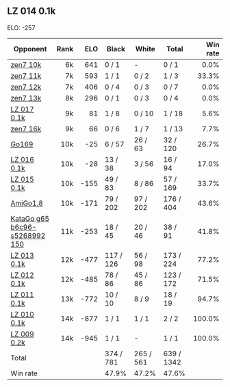 ## LZ 014 0.1k ##

ELO: -257

Opponent | Rank | ELO | Black | White | Total | Win rate
---------|-----:|----:|-------|-------|-------|-------:
[zen7 10k](zen7%2010k.md) | 6k | 641 | 0 / 1 | - | 0 / 1 | 0.0%
[zen7 11k](zen7%2011k.md) | 7k | 593 | 1 / 1 | 0 / 2 | 1 / 3 | 33.3%
[zen7 12k](zen7%2012k.md) | 7k | 406 | 0 / 4 | 0 / 3 | 0 / 7 | 0.0%
[zen7 13k](zen7%2013k.md) | 8k | 296 | 0 / 1 | 0 / 3 | 0 / 4 | 0.0%
[LZ 017 0.1k](LZ%20017%200.1k.md) | 9k | 81 | 1 / 8 | 0 / 10 | 1 / 18 | 5.6%
[zen7 16k](zen7%2016k.md) | 9k | 66 | 0 / 6 | 1 / 7 | 1 / 13 | 7.7%
[Go169](Go169.md) | 10k | -25 | 6 / 57 | 26 / 63 | 32 / 120 | 26.7%
[LZ 016 0.1k](LZ%20016%200.1k.md) | 10k | -28 | 13 / 38 | 3 / 56 | 16 / 94 | 17.0%
[LZ 015 0.1k](LZ%20015%200.1k.md) | 10k | -155 | 49 / 83 | 8 / 86 | 57 / 169 | 33.7%
[AmiGo1.8](AmiGo1.8.md) | 10k | -171 | 79 / 202 | 97 / 202 | 176 / 404 | 43.6%
[KataGo g65 b6c96-s5268992 150](KataGo%20g65%20b6c96-s5268992%20150.md) | 11k | -253 | 18 / 45 | 20 / 46 | 38 / 91 | 41.8%
[LZ 013 0.1k](LZ%20013%200.1k.md) | 12k | -477 | 117 / 126 | 56 / 98 | 173 / 224 | 77.2%
[LZ 012 0.1k](LZ%20012%200.1k.md) | 12k | -485 | 78 / 86 | 45 / 86 | 123 / 172 | 71.5%
[LZ 011 0.1k](LZ%20011%200.1k.md) | 13k | -772 | 10 / 10 | 8 / 9 | 18 / 19 | 94.7%
[LZ 010 0.1k](LZ%20010%200.1k.md) | 14k | -877 | 1 / 1 | 1 / 1 | 2 / 2 | 100.0%
[LZ 009 0.2k](LZ%20009%200.2k.md) | 14k | -945 | 1 / 1 | - | 1 / 1 | 100.0%
Total | | | 374 / 781 | 265 / 561 | 639 / 1342 | 
Win rate| | | 47.9% | 47.2% | 47.6% | 
